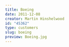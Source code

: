 ```yaml
---
title: Boeing
date: 2011-12-08
creator: Martin Hinshelwood
id: "45362"
type: customers
slug: boeing
preview: Boeing.jpg
---
```

